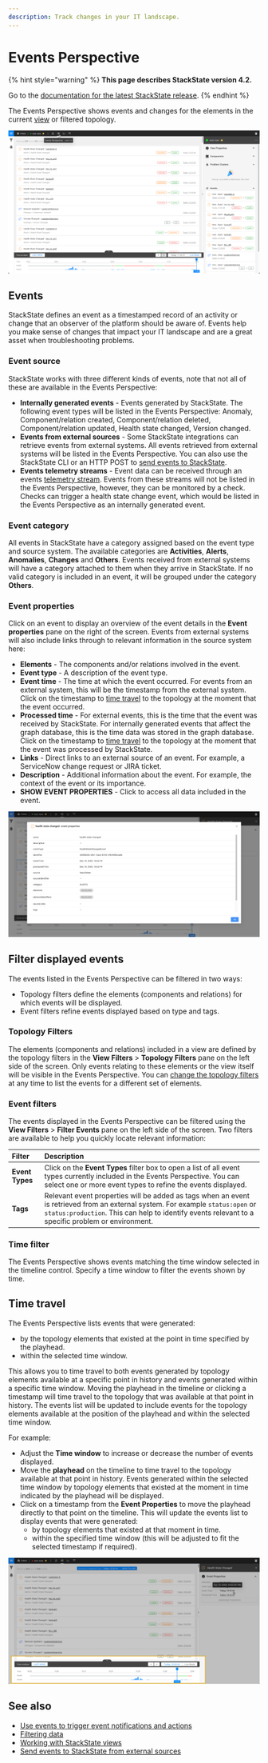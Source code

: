 ```yaml
---
description: Track changes in your IT landscape.
---
```


# Events Perspective

{% hint style="warning" %}
**This page describes StackState version 4.2.**

Go to the [documentation for the latest StackState release](https://docs.stackstate.com/).
{% endhint %}

The Events Perspective shows events and changes for the elements in the current [view](./) or filtered topology.

![The Events Perspective](../../.gitbook/assets/v42_events-perspective.png)

## Events

StackState defines an event as a timestamped record of an activity or change that an observer of the platform should be aware of. Events help you make sense of changes that impact your IT landscape and are a great asset when troubleshooting problems.

### Event source

StackState works with three different kinds of events, note that not all of these are available in the Events Perspective:

* **Internally generated events** - Events generated by StackState. The following event types will be listed in the Events Perspective: Anomaly, Component/relation created, Component/relation deleted, Component/relation updated, Health state changed, Version changed.
* **Events from external sources** - Some StackState integrations can retrieve events from external systems. All events retrieved from external systems will be listed in the Events Perspective. You can also use the StackState CLI or an HTTP POST to [send events to StackState](../../configure/telemetry/send_telemetry.md#events).
* **Events telemetry streams** - Event data can be received through an events [telemetry stream](../../configure/telemetry/checks_and_streams.md#telemetry-streams). Events from these streams will not be listed in the Events Perspective, however, they can be monitored by a check. Checks can trigger a health state change event, which would be listed in the Events Perspective as an internally generated event.

### Event category

All events in StackState have a category assigned based on the event type and source system. The available categories are **Activities**, **Alerts**, **Anomalies**, **Changes** and **Others**. Events received from external systems will have a category attached to them when they arrive in StackState. If no valid category is included in an event, it will be grouped under the category **Others**.

### Event properties

Click on an event to display an overview of the event details in the **Event properties** pane on the right of the screen. Events from external systems will also include links through to relevant information in the source system here:

* **Elements** - The components and/or relations involved in the event.
* **Event type** - A description of the event type.
* **Event time** - The time at which the event occurred. For events from an external system, this will be the timestamp from the external system. Click on the timestamp to [time travel](events_perspective.md#time-travel) to the topology at the moment that the event occurred.
* **Processed time** - For external events, this is the time that the event was received by StackState. For internally generated events that affect the graph database, this is the time data was stored in the graph database. Click on the timestamp to [time travel](events_perspective.md#time-travel) to the topology at the moment that the event was processed by StackState.
* **Links** - Direct links to an external source of an event. For example, a ServiceNow change request or JIRA ticket.
* **Description** - Additional information about the event. For example, the context of the event or its importance.
* **SHOW EVENT PROPERTIES** - Click to access all data included in the event.

![Event properties](../../.gitbook/assets/v42_event-properties.png)

## Filter displayed events

The events listed in the Events Perspective can be filtered in two ways:

* Topology filters define the elements \(components and relations\) for which events will be displayed.
* Event filters refine events displayed based on type and tags. 

### Topology Filters

The elements \(components and relations\) included in a view are defined by the topology filters in the **View Filters** &gt; **Topology Filters** pane on the left side of the screen. Only events relating to these elements or the view itself will be visible in the Events Perspective. You can [change the topology filters](filters.md) at any time to list the events for a different set of elements.

### Event filters

The events displayed in the Events Perspective can be filtered using the **View Filters** &gt; **Filter Events** pane on the left side of the screen. Two filters are available to help you quickly locate relevant information:

| Filter | Description |
| :--- | :--- |
| **Event Types** | Click on the **Event Types** filter box to open a list of all event types currently included in the Events Perspective. You can select one or more event types to refine the events displayed. |
| **Tags** | Relevant event properties will be added as tags when an event is retrieved from an external system. For example `status:open` or `status:production`. This can help to identify events relevant to a specific problem or environment. |

### Time filter

The Events Perspective shows events matching the time window selected in the timeline control. Specify a time window to filter the events shown by time.

## Time travel

The Events Perspective lists events that were generated:

* by the topology elements that existed at the point in time specified by the playhead.
* within the selected time window.

This allows you to time travel to both events generated by topology elements available at a specific point in history and events generated within a specific time window. Moving the playhead in the timeline or clicking a timestamp will time travel to the topology that was available at that point in history. The events list will be updated to include events for the topology elements available at the position of the playhead and within the selected time window.

For example:

* Adjust the **Time window** to increase or decrease the number of events displayed.
* Move the **playhead** on the timeline to time travel to the topology available at that point in history. Events generated within the selected time window by topology elements that existed at the moment in time indicated by the playhead will be displayed.
* Click on a timestamp from the **Event Properties** to move the playhead directly to that point on the timeline. This will update the events list to display events that were generated:
  * by topology elements that existed at that moment in time.
  * within the specified time window \(this will be adjusted to fit the selected timestamp if required\).

![Time window](../../.gitbook/assets/v42_time-window.png)

## See also

* [Use events to trigger event notifications and actions](../health-state-and-event-notifications/send-event-notifications.md)
* [Filtering data](filters.md)
* [Working with StackState views](./)
* [Send events to StackState from external sources](../../configure/telemetry/send_telemetry.md#events)

